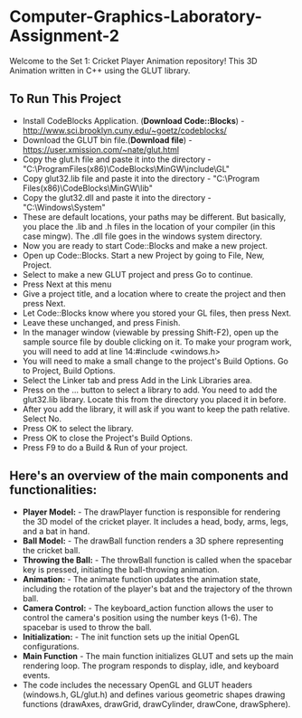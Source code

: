 # Computer-Graphics-Laboratory-Assignment-2
Welcome to the Set 1: Cricket Player Animation repository! This 3D Animation written in C++ using the GLUT library.



## To Run This Project
* Install CodeBlocks Application. (**Download Code::Blocks**) - http://www.sci.brooklyn.cuny.edu/~goetz/codeblocks/
* Download the GLUT bin file.(**Download file**) -https://user.xmission.com/~nate/glut.html
* Copy the glut.h file and paste it into the directory - "C:\ProgramFiles(x86)\CodeBlocks\MinGW\include\GL"
* Copy glut32.lib file and paste it into the directory - "C:\Program Files(x86)\CodeBlocks\MinGW\lib"
* Copy the glut32.dll and paste it into the directory - "C:\Windows\System"
* These are default locations, your paths may be different. But basically, you place the .lib and .h
files in the location of your compiler (in this case mingw). The .dll file goes in the windows
system directory.
* Now you are ready to start Code::Blocks and make a new project.
* Open up Code::Blocks. Start a new Project by going to File, New, Project.
* Select to make a new GLUT project and press Go to continue.
* Press Next at this menu
* Give a project title, and a location where to create the project and then press Next.
* Let Code::Blocks know where you stored your GL files, then press Next.
* Leave these unchanged, and press Finish.
* In the manager window (viewable by pressing Shift-F2), open up the sample source file by double
clicking on it. To make your program work, you will need to add at line 14:#include <windows.h>
* You will need to make a small change to the project's Build Options. Go to Project, Build Options.
* Select the Linker tab and press Add in the Link Libraries area.
* Press on the ... button to select a library to add. You need to add the glut32.lib library. Locate this from the directory you placed it in before.
* After you add the library, it will ask if you want to keep the path relative. Select No.
* Press OK to select the library.
* Press OK to close the Project's Build Options.
* Press F9 to do a Build & Run of your project.

## Here's an overview of the main components and functionalities:
* **Player Model:** - The drawPlayer function is responsible for rendering the 3D model of the cricket player. It includes a head, body, arms, legs, and a bat in hand.
* **Ball Model:** - The drawBall function renders a 3D sphere representing the cricket ball.
* **Throwing the Ball:** - The throwBall function is called when the spacebar key is pressed, initiating the ball-throwing animation.
* **Animation:** -  The animate function updates the animation state, including the rotation of the player's bat and the trajectory of the thrown ball.
* **Camera Control:** -  The keyboard_action function allows the user to control the camera's position using the number keys (1-6). The spacebar is used to throw the ball.
* **Initialization:** -  The init function sets up the initial OpenGL configurations.
* **Main Function** -  The main function initializes GLUT and sets up the main rendering loop. The program responds to display, idle, and keyboard events.
* The code includes the necessary OpenGL and GLUT headers (windows.h, GL/glut.h) and defines various geometric shapes drawing functions (drawAxes, drawGrid, drawCylinder, drawCone, 
  drawSphere).
